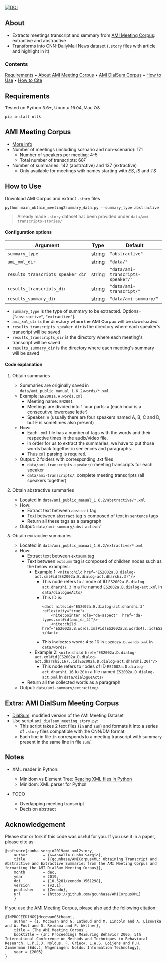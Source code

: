 [![DOI](https://zenodo.org/badge/132586686.svg)](https://zenodo.org/badge/latestdoi/132586686)

## About
* Extracts meetings transcript and summary from [AMI Meeting Corpus](http://groups.inf.ed.ac.uk/ami/download/): extractive and abstractive
* Transforms into CNN-DailyMail News dataset (`.story` files with article and highlight in it)

### Contents
[Requirements](#requirements) • [About AMI Meeting Corpus](#ami-meeting-corpus) • [AMI DialSum Corpus](#extra-ami-dialsum-meeting-corpus) • [How to Use](#how-to-use) • [How to Cite](#acknowledgement) 
        
## Requirements
Tested on Python 3.6+, Ubuntu 16.04, Mac OS

`pip install nltk`

## AMI Meeting Corpus
* [More info](http://groups.inf.ed.ac.uk/ami/download/)
* Number of meetings (including scenario and non-scenario): 171
    * Number of speakers per meeting: 4-5
    * Total number of transcripts: 687
* Number of summaries: 142 (abstractive) and 137 (extractive)
    * Only available for meetings with names starting with *ES*, *IS* and *TS*

## How to Use

Download AMI Corpus and extract `.story` files
```
python main_obtain_meeting2summary_data.py --summary_type abstractive
```
> Already made `.story` dataset has been provided under `data/ami-transcripts-stories/`

#### Configuration options

| **Argument**                      | **Type** | **Default**                       |
|-----------------------------------|----------|-----------------------------------|
| `summary_type`                    | string   | `"abstractive"`                   |
| `ami_xml_dir`                     | string   | `"data/"`                         |
| `results_transcripts_speaker_dir` | string   | `"data/ami-transcripts-speaker/"` |
| `results_transcripts_dir`         | string   | `"data/ami-transcript/"`          |
| `results_summary_dir`             | string   | `"data/ami-summary/"`             |
+ `summary_type` is the type of summary to be extracted. Options=[`"abstractive"`, `"extractive"`].
+ `ami_xml_dir` is the directory where the AMI Corpus will be downloaded
+ `results_transcripts_speaker_dir` is the directory where each speaker's transcript will be saved 
+ `results_transcripts_dir` is the directory where each meeting's transcript will be saved
+ `results_summary_dir` is the directory where each meeting's summary will be saved

#### Code explanation
1. Obtain summaries
    * Summaries are originally saved in `data/ami_public_manual_1.6.2/words/*.xml`
    * Example: `EN2001a.A.words.xml`
        * Meeting name: `EN2001`
        * Meetings are divided into 1 hour parts: `a` (each hour is a consecutive lowercase letter)
        * Speaker: `A` (usually there are four speakers named A, B, C and D, but E is sometimes also present)
    * How:
        * Each `.xml` file has a number of tags with the words and their respective times in the audio/video file.
        * In order for us to extract the summaries, we have to put those words back together in sentences and paragraphs.
        * Thus `xml` parsing is required.
    * Output: 2 folders with corresponding .txt files
        * `data/ami-transcripts-speaker/`: meeting transcripts for each speaker
        * `data/ami-transcripts/`: complete meeting transcripts (all speakers together)
              
2. Obtain abstractive summaries
    * Located in `data/ami_public_manual_1.6.2/abstractive/*.xml` 
    * How:
        * Extract text between `abstract` tag
        * Text between `abstract` tag is composed of text in `sentence` tags
        * Return all these tags as a paragraph
    * Output: `data/ami-summary/abstractive/`
    
3. Obtain extractive summaries
    * Located in `data/ami_public_manual_1.6.2/extractive/*.xml`
    * How:
        * Extract text between `extsumm` tag
        * Text between `extsumm` tag is composed of children nodes such as the below examples:
            * Example 1: `<nite:child href="ES2002a.B.dialog-act.xml#id(ES2002a.B.dialog-act.dharshi.3)"/>`
                * This node refers to a node of ID `ES2002a.B.dialog-act.dharshi.3` in a file named `ES2002a.B.dialog-act.xml` in `data/dialogueActs/`
                * This ID is: 
                    ```
                    <dact nite:id="ES2002a.B.dialog-act.dharshi.3" reflexivity="true">
                        <nite:pointer role="da-aspect"  href="da-types.xml#id(ami_da_4)"/>
                        <nite:child href="ES2002a.B.words.xml#id(ES2002a.B.words4)..id(ES2002a.B.words16)"/>
                    </dact>
                    ```
                * This indicates words 4 to 16 in `ES2002a.B.words.xml` in `data/words/`
            * Example 2: `<nite:child href="ES2002a.D.dialog-act.xml#id(ES2002a.D.dialog-act.dharshi.16)..id(ES2002a.D.dialog-act.dharshi.20)"/>`
                * This node refers to nodes of ID `ES2002a.D.dialog-act.dharshi.16` to `20` in a file named `ES2002a.D.dialog-act.xml` in `data/dialogueActs/`
        * Return all the collected words as a paragraph
    * Output: `data/ami-summary/extractive/`
    
## Extra: AMI DialSum Meeting Corpus
* [DialSum](https://github.com/MiuLab/DialSum): modified version of the AMI Meeting Dataset
* Use script `ami_dialsum_meeting_story.py`:
    * This script takes 2 text files (`in` and `sum`) and formats it into a series of `.story` files compatible with the CNN/DM format
    * Each line in file `in` corresponds to a meeting transcript with summary present in the same line in file `sum`/.

## Notes
* XML reader in Python:
    * Minidom vs Element Tree: [Reading XML files in Python](http://stackabuse.com/reading-and-writing-xml-files-in-python/)
    * Minidom: XML parser for Python

* TODO
    * Overlapping meeting transcript
    * Decision abstract

## Acknowledgement
Please star or fork if this code was useful for you. If you use it in a paper, please cite as:
```
@software{cunha_sergio2019ami_xml2story,
    author       = {Gwenaelle Cunha Sergio},
    title        = {{gcunhase/AMICorpusXML: Obtaining Transcript and Abstractive and Extractive Summaries from the AMI Meeting Corpus and formatting the AMI DialSum Meeting Corpus}},
    month        = dec,
    year         = 2019,
    doi          = {10.5281/zenodo.3561298},
    version      = {v2.1},
    publisher    = {Zenodo},
    url          = {https://github.com/gcunhase/AMICorpusXML}
    }
```  

If you use the [AMI Meeting Corpus](http://citeseerx.ist.psu.edu/viewdoc/summary?doi=10.1.1.95.6326), please also add the following citation:
```
@INPROCEEDINGS{Mccowan05theami,
    author = {I. Mccowan and G. Lathoud and M. Lincoln and A. Lisowska and W. Post and D. Reidsma and P. Wellner},
    title = {The AMI Meeting Corpus},
    booktitle = {In: Proceedings Measuring Behavior 2005, 5th International Conference on Methods and Techniques in Behavioral Research. L.P.J.J. Noldus, F. Grieco, L.W.S. Loijens and P.H. Zimmerman (Eds.), Wageningen: Noldus Information Technology},
    year = {2005}
}
```
